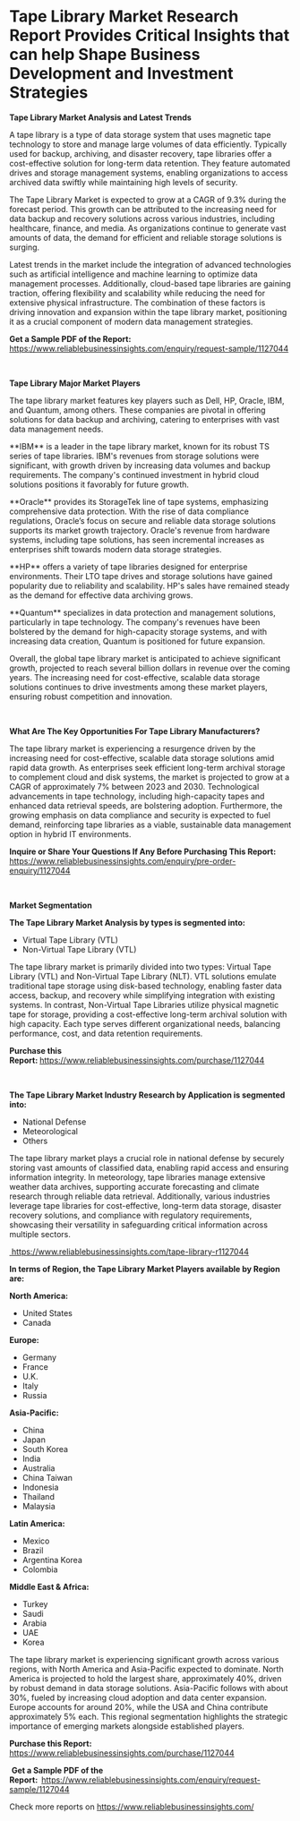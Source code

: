 <p><h1>Tape Library Market Research Report Provides Critical Insights that can help Shape Business Development and Investment Strategies</h1></p><p><strong>Tape Library Market Analysis and Latest Trends</strong></p>
<p><p>A tape library is a type of data storage system that uses magnetic tape technology to store and manage large volumes of data efficiently. Typically used for backup, archiving, and disaster recovery, tape libraries offer a cost-effective solution for long-term data retention. They feature automated drives and storage management systems, enabling organizations to access archived data swiftly while maintaining high levels of security.</p><p>The Tape Library Market is expected to grow at a CAGR of 9.3% during the forecast period. This growth can be attributed to the increasing need for data backup and recovery solutions across various industries, including healthcare, finance, and media. As organizations continue to generate vast amounts of data, the demand for efficient and reliable storage solutions is surging. </p><p>Latest trends in the market include the integration of advanced technologies such as artificial intelligence and machine learning to optimize data management processes. Additionally, cloud-based tape libraries are gaining traction, offering flexibility and scalability while reducing the need for extensive physical infrastructure. The combination of these factors is driving innovation and expansion within the tape library market, positioning it as a crucial component of modern data management strategies.</p></p>
<p><strong>Get a Sample PDF of the Report:&nbsp;</strong> <a href="https://www.reliablebusinessinsights.com/enquiry/request-sample/1127044?utm_campaign=2983&utm_medium=2&utm_source=Github&utm_content=ia&utm_term=10042025&utm_id=tape-library">https://www.reliablebusinessinsights.com/enquiry/request-sample/1127044</a></p>
<p>&nbsp;</p>
<p><strong>Tape Library Major Market Players</strong></p>
<p><p>The tape library market features key players such as Dell, HP, Oracle, IBM, and Quantum, among others. These companies are pivotal in offering solutions for data backup and archiving, catering to enterprises with vast data management needs.</p><p>**IBM** is a leader in the tape library market, known for its robust TS series of tape libraries. IBM's revenues from storage solutions were significant, with growth driven by increasing data volumes and backup requirements. The company's continued investment in hybrid cloud solutions positions it favorably for future growth.</p><p>**Oracle** provides its StorageTek line of tape systems, emphasizing comprehensive data protection. With the rise of data compliance regulations, Oracle’s focus on secure and reliable data storage solutions supports its market growth trajectory. Oracle's revenue from hardware systems, including tape solutions, has seen incremental increases as enterprises shift towards modern data storage strategies.</p><p>**HP** offers a variety of tape libraries designed for enterprise environments. Their LTO tape drives and storage solutions have gained popularity due to reliability and scalability. HP's sales have remained steady as the demand for effective data archiving grows.</p><p>**Quantum** specializes in data protection and management solutions, particularly in tape technology. The company's revenues have been bolstered by the demand for high-capacity storage systems, and with increasing data creation, Quantum is positioned for future expansion.</p><p>Overall, the global tape library market is anticipated to achieve significant growth, projected to reach several billion dollars in revenue over the coming years. The increasing need for cost-effective, scalable data storage solutions continues to drive investments among these market players, ensuring robust competition and innovation.</p></p>
<p>&nbsp;</p>
<p><strong>What Are The Key Opportunities For Tape Library Manufacturers?</strong></p>
<p><p>The tape library market is experiencing a resurgence driven by the increasing need for cost-effective, scalable data storage solutions amid rapid data growth. As enterprises seek efficient long-term archival storage to complement cloud and disk systems, the market is projected to grow at a CAGR of approximately 7% between 2023 and 2030. Technological advancements in tape technology, including high-capacity tapes and enhanced data retrieval speeds, are bolstering adoption. Furthermore, the growing emphasis on data compliance and security is expected to fuel demand, reinforcing tape libraries as a viable, sustainable data management option in hybrid IT environments.</p></p>
<p><strong>Inquire or Share Your Questions If Any Before Purchasing This Report:</strong> <a href="https://www.reliablebusinessinsights.com/enquiry/pre-order-enquiry/1127044?utm_campaign=2983&utm_medium=2&utm_source=Github&utm_content=ia&utm_term=10042025&utm_id=tape-library">https://www.reliablebusinessinsights.com/enquiry/pre-order-enquiry/1127044</a></p>
<p>&nbsp;</p>
<p><strong>Market Segmentation</strong></p>
<p><strong>The Tape Library Market Analysis by types is segmented into:</strong></p>
<p><ul><li>Virtual Tape Library (VTL)</li><li>Non-Virtual Tape Library (VTL)</li></ul></p>
<p><p>The tape library market is primarily divided into two types: Virtual Tape Library (VTL) and Non-Virtual Tape Library (NLT). VTL solutions emulate traditional tape storage using disk-based technology, enabling faster data access, backup, and recovery while simplifying integration with existing systems. In contrast, Non-Virtual Tape Libraries utilize physical magnetic tape for storage, providing a cost-effective long-term archival solution with high capacity. Each type serves different organizational needs, balancing performance, cost, and data retention requirements.</p></p>
<p><strong>Purchase this Report:&nbsp;</strong><a href="https://www.reliablebusinessinsights.com/purchase/1127044?utm_campaign=2983&utm_medium=2&utm_source=Github&utm_content=ia&utm_term=10042025&utm_id=tape-library">https://www.reliablebusinessinsights.com/purchase/1127044</a></p>
<p>&nbsp;</p>
<p><strong>The Tape Library Market Industry Research by Application is segmented into:</strong></p>
<p><ul><li>National Defense</li><li>Meteorological</li><li>Others</li></ul></p>
<p><p>The tape library market plays a crucial role in national defense by securely storing vast amounts of classified data, enabling rapid access and ensuring information integrity. In meteorology, tape libraries manage extensive weather data archives, supporting accurate forecasting and climate research through reliable data retrieval. Additionally, various industries leverage tape libraries for cost-effective, long-term data storage, disaster recovery solutions, and compliance with regulatory requirements, showcasing their versatility in safeguarding critical information across multiple sectors.</p></p>
<p><a href="https://www.reliablebusinessinsights.com/tape-library-r1127044?utm_campaign=2983&utm_medium=2&utm_source=Github&utm_content=ia&utm_term=10042025&utm_id=tape-library">&nbsp;https://www.reliablebusinessinsights.com/tape-library-r1127044</a></p>
<p><strong>In terms of Region, the Tape Library Market Players available by Region are:</strong></p>
<p>
    <p> <strong> North America: </strong>
        <ul>
            <li>United States</li>
            <li>Canada</li>
        </ul>
        </p> 
    <p> <strong> Europe: </strong>
        <ul>
            <li>Germany</li>
            <li>France</li>
            <li>U.K.</li>
            <li>Italy</li>
            <li>Russia</li>
        </ul>
        </p> 
    <p> <strong> Asia-Pacific: </strong>
        <ul>
            <li>China</li>
            <li>Japan</li>
            <li>South Korea</li>
            <li>India</li>
            <li>Australia</li>
            <li>China Taiwan</li>
            <li>Indonesia</li>
            <li>Thailand</li>
            <li>Malaysia</li>
        </ul>
        </p> 
    <p> <strong> Latin America: </strong>
        <ul>
            <li>Mexico</li>
            <li>Brazil</li>
            <li>Argentina Korea</li>
            <li>Colombia</li>
        </ul>
        </p> 
    <p> <strong> Middle East & Africa: </strong>
        <ul>
            <li>Turkey</li>
            <li>Saudi</li>
            <li>Arabia</li>
            <li>UAE</li>
            <li>Korea</li>
        </ul>
    </p>
    </p>
<p><p>The tape library market is experiencing significant growth across various regions, with North America and Asia-Pacific expected to dominate. North America is projected to hold the largest share, approximately 40%, driven by robust demand in data storage solutions. Asia-Pacific follows with about 30%, fueled by increasing cloud adoption and data center expansion. Europe accounts for around 20%, while the USA and China contribute approximately 5% each. This regional segmentation highlights the strategic importance of emerging markets alongside established players.</p></p>
<p><strong>Purchase this Report: </strong><a href="https://www.reliablebusinessinsights.com/purchase/1127044?utm_campaign=2983&utm_medium=2&utm_source=Github&utm_content=ia&utm_term=10042025&utm_id=tape-library">https://www.reliablebusinessinsights.com/purchase/1127044</a></p>
<p>&nbsp;<strong>Get a Sample PDF of the Report:&nbsp;&nbsp;</strong><a href="https://www.reliablebusinessinsights.com/enquiry/request-sample/1127044?utm_campaign=2983&utm_medium=2&utm_source=Github&utm_content=ia&utm_term=10042025&utm_id=tape-library">https://www.reliablebusinessinsights.com/enquiry/request-sample/1127044</a></p>
<p><strong></strong></p>
<p>Check more reports on <a href="https://www.reliablebusinessinsights.com/?utm_campaign=2983&utm_medium=2&utm_source=Github&utm_content=ia&utm_term=10042025&utm_id=tape-library">https://www.reliablebusinessinsights.com/</a></p>